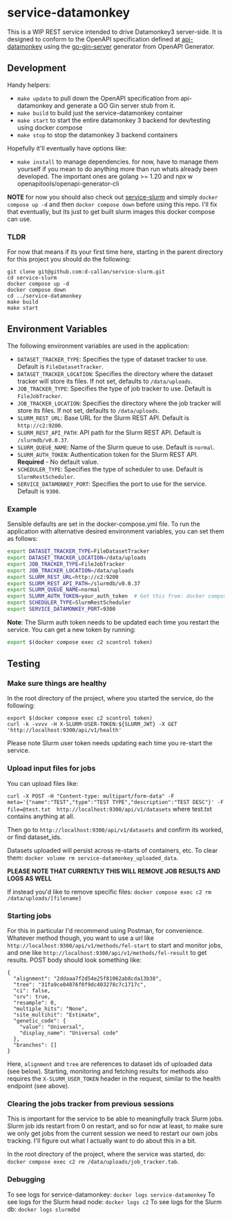 # service-datamonkey

This is a WIP REST service intended to drive Datamonkey3 server-side. It is designed to conform to the OpenAPI specification defined at [api-datamonkey](https://github.com/d-callan/api-datamonkey) using the [go-gin-server](https://openapi-generator.tech/docs/generators/go-gin-server) generator from OpenAPI Generator. 

## Development

Handy helpers:

 - `make update` to pull down the OpenAPI specification from api-datamonkey and generate a GO Gin server stub from it.
 - `make build` to build just the service-datamonkey container
 - `make start` to start the entire datamonkey 3 backend for dev/testing using docker compose
 - `make stop` to stop the datamonkey 3 backend containers


Hopefully it'll eventually have options like:
 - `make install` to manage dependencies. for now, have to manage them yourself if you mean to do anything more than run whats already been developed. The important ones are golang >= 1.20 and npx w openapitools/openapi-generator-cli

**NOTE** for now you should also check out [service-slurm](https://github.com/d-callan/service-slurm) and simply `docker compose up -d` and then `docker compose down` before using this repo. I'll fix that eventually, but its just to get built slurm images this docker compose can use.


### TLDR

For now that means if its your first time here, starting in the parent directory for this project you should do the following:
```
git clone git@github.com:d-callan/service-slurm.git
cd service-slurm
docker compose up -d
docker compose down
cd ../service-datamonkey
make build
make start
```

## Environment Variables

The following environment variables are used in the application:

- `DATASET_TRACKER_TYPE`: Specifies the type of dataset tracker to use. Default is `FileDatasetTracker`.
- `DATASET_TRACKER_LOCATION`: Specifies the directory where the dataset tracker will store its files. If not set, defaults to `/data/uploads`.
- `JOB_TRACKER_TYPE`: Specifies the type of job tracker to use. Default is `FileJobTracker`.
- `JOB_TRACKER_LOCATION`: Specifies the directory where the job tracker will store its files. If not set, defaults to `/data/uploads`.
- `SLURM_REST_URL`: Base URL for the Slurm REST API. Default is `http://c2:9200`.
- `SLURM_REST_API_PATH`: API path for the Slurm REST API. Default is `/slurmdb/v0.0.37`.
- `SLURM_QUEUE_NAME`: Name of the Slurm queue to use. Default is `normal`.
- `SLURM_AUTH_TOKEN`: Authentication token for the Slurm REST API. **Required** - No default value.
- `SCHEDULER_TYPE`: Specifies the type of scheduler to use. Default is `SlurmRestScheduler`.
- `SERVICE_DATAMONKEY_PORT`: Specifies the port to use for the service. Default is `9300`.

### Example

Sensible defaults are set in the docker-compose.yml file.
To run the application with alternative desired environment variables, you can set them as follows:
```bash
export DATASET_TRACKER_TYPE=FileDatasetTracker
export DATASET_TRACKER_LOCATION=/data/uploads
export JOB_TRACKER_TYPE=FileJobTracker
export JOB_TRACKER_LOCATION=/data/uploads
export SLURM_REST_URL=http://c2:9200
export SLURM_REST_API_PATH=/slurmdb/v0.0.37
export SLURM_QUEUE_NAME=normal
export SLURM_AUTH_TOKEN=your_auth_token  # Get this from: docker compose exec c2 scontrol token
export SCHEDULER_TYPE=SlurmRestScheduler
export SERVICE_DATAMONKEY_PORT=9300
```

**Note**: The Slurm auth token needs to be updated each time you restart the service. You can get a new token by running:
```bash
export $(docker compose exec c2 scontrol token)
```

## Testing

### Make sure things are healthy

In the root directory of the project, where you started the service, do the following:

```
export $(docker compose exec c2 scontrol token)
curl -k -vvvv -H X-SLURM-USER-TOKEN:${SLURM_JWT} -X GET 'http://localhost:9300/api/v1/health'
```

Please note Slurm user token needs updating each time you re-start the service.

### Upload input files for jobs

You can upload files like:

`curl -X POST -H "Content-type: multipart/form-data" -F meta='{"name":"TEST","type":"TEST TYPE","description":"TEST DESC"}' -F file=@test.txt  http://localhost:9300/api/v1/datasets` where test.txt contains anything at all. 

Then go to `http://localhost:9300/api/v1/datasets` and confirm its worked, or find dataset_ids.

Datasets uploaded will persist across re-starts of containers, etc. To clear them: `docker volume rm service-datamonkey_uploaded_data`.

**PLEASE NOTE THAT CURRENTLY THIS WILL REMOVE JOB RESULTS AND LOGS AS WELL**

If instead you'd like to remove specific files: `docker compose exec c2 rm /data/uploads/[filename]`


### Starting jobs

For this in particular I'd recommend using Postman, for convenience. Whatever method though, you want to use a url like `http://localhost:9300/api/v1/methods/fel-start` to start and monitor jobs, and one like `http://localhost:9300/api/v1/methods/fel-result` to get results. POST body should look something like:
```
{
  "alignment": "2ddaaa7f2d54e25f81062ab8cda13b38",
  "tree": "31fa9ce04076f0f9dc403278c7c1717c",
  "ci": false,
  "srv": true,
  "resample": 0,
  "multiple_hits": "None",
  "site_multihit": "Estimate",
  "genetic_code": {
    "value": "Universal",
    "display_name": "Universal code"
  },
  "branches": []
}
```

Here, `alignment` and `tree` are references to dataset ids of uploaded data (see below). Starting, monitoring and fetching results for methods also requires the `X-SLURM_USER_TOKEN` header in the request, similar to the health endpoint (see above).

### Clearing the jobs tracker from previous sessions

This is important for the service to be able to meaningfully track Slurm jobs. Slurm job ids restart from 0 on restart, and so for now at least, to make sure we only get jobs from the current session we need to restart our own jobs tracking. I'll figure out what I actually want to do about this in a bit.

In the root directory of the project, where the service was started, do: `docker compose exec c2 rm /data/uploads/job_tracker.tab`. 

### Debugging

To see logs for service-datamonkey: `docker logs service-datamonkey`
To see logs for the Slurm head node: `docker logs c2`
To see logs for the Slurm db: `docker logs slurmdbd`
